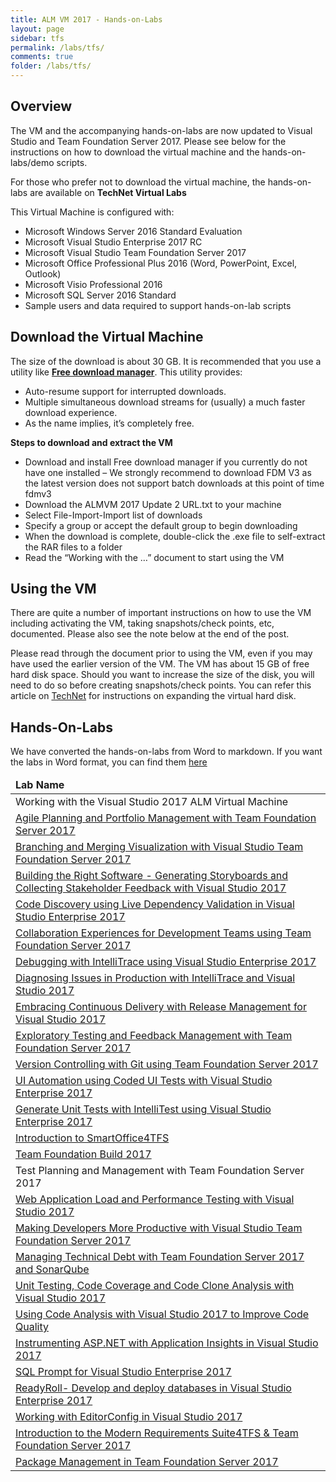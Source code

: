 ```yaml
---
title: ALM VM 2017 - Hands-on-Labs 
layout: page    
sidebar: tfs
permalink: /labs/tfs/
comments: true
folder: /labs/tfs/
---
```


## Overview
The VM and the accompanying hands-on-labs are now updated to Visual Studio and Team Foundation Server 2017. Please see below for the instructions on how to download the virtual machine and the hands-on-labs/demo scripts. 

<!--img src="tfs.png"/-->

For those who prefer not to download the virtual machine, the hands-on-labs are available on **TechNet Virtual Labs** 

This Virtual Machine is configured with:

- Microsoft Windows Server 2016 Standard Evaluation    
- Microsoft Visual Studio Enterprise 2017 RC     
- Microsoft Visual Studio Team Foundation Server 2017     
- Microsoft Office Professional Plus 2016 (Word, PowerPoint, Excel, Outlook)     
- Microsoft Visio Professional 2016     
- Microsoft SQL Server 2016 Standard     
- Sample users and data required to support hands-on-lab scripts      

## Download the Virtual Machine

The size of the download is about 30 GB. It is recommended that you use a utility like [**Free download manager**](http://www.freedownloadmanager.org/).  This utility provides:

- Auto-resume support for interrupted downloads.
- Multiple simultaneous download streams for (usually) a much faster download experience.
- As the name implies, it’s completely free.

**Steps to download and extract the VM**    

- Download and install Free download manager if you currently do not have one installed – We strongly recommend to download FDM V3 as the latest version does not support batch downloads at this point of time
fdmv3    
- Download the ALMVM 2017 Update 2 URL.txt to your machine    
- Select File-Import-Import list of downloads      
- Specify a group or accept the default group to begin downloading       
- When the download is complete, double-click the .exe file to self-extract the RAR files to a folder       
- Read the “Working with the …” document to start using the VM     

## Using the VM

There are quite a number of important instructions on how to use the VM including activating the VM, taking snapshots/check points, etc, documented. Please also see the note below at the end of the post.

Please read through the document prior to using the VM, even if you may have used the earlier version of the VM. The VM has about 15 GB of free hard disk space. Should you want to increase the size of the disk, you will need to do so before creating snapshots/check points. You can refer this article on [TechNet]() for instructions on expanding the virtual hard disk.

## Hands-On-Labs

We have converted the hands-on-labs from Word to markdown. If you want the labs in Word format, you can find them <a href="https://github.com/Microsoft/almvm/tree/master/labs/Word">here</a>
<table width="100%">
<thead><td><b>
Lab Name</b>
</td>
</thead>
<tr><td>Working with the Visual Studio 2017 ALM Virtual Machine</td></tr>
<tr><td><a href="agile/">Agile Planning and Portfolio Management with Team Foundation Server 2017</a></td></tr>
<tr><td><a href="branchingandmerging/">Branching and Merging Visualization with Visual Studio Team Foundation Server 2017</a></td></tr>
<tr><td><a href="storyboarding/">Building the Right Software - Generating Storyboards and Collecting Stakeholder Feedback with Visual Studio 2017</a></td></tr>
<tr><td><a href="architecturevalidation/">Code Discovery using Live Dependency Validation in Visual Studio Enterprise 2017</a></td></tr>
<tr><td><a href="devteamcollaboration/">Collaboration Experiences for Development Teams using Team Foundation Server 2017</a></td></tr>
<tr><td><a href="debugging/">Debugging with IntelliTrace using Visual Studio Enterprise 2017</a></td></tr>
<tr><td><a href="intellitrace/">Diagnosing Issues in Production with IntelliTrace and Visual Studio 2017</a></td></tr>
<tr><td><a href="releasemanagement/">Embracing Continuous Delivery with Release Management for Visual Studio 2017</a></td></tr>
<tr><td><a href="exploratorytesting/">Exploratory Testing and Feedback Management with Team Foundation Server 2017</a></td></tr>
<tr><td><a href="git/">Version Controlling with Git using Team Foundation Server 2017</a></td></tr>
<tr><td><a href="codedui/">UI Automation using Coded UI Tests with Visual Studio Enterprise 2017</a></td></tr>
<tr><td><a href="intellitest/">Generate Unit Tests with IntelliTest using Visual Studio Enterprise 2017</a></td></tr>
<tr><td><a href="smartword4tfs/">Introduction to SmartOffice4TFS</a></td></tr>
<tr><td><a href="build/">Team Foundation Build 2017</a></td></tr>
<tr><td><a hrf="manualtesting/">Test Planning and Management with Team Foundation Server 2017</a></td></tr>
<tr><td><a href="load/">Web Application Load and Performance Testing with Visual Studio 2017</a></td></tr>
<tr><td><a href="vsproductivity/">Making Developers More Productive with Visual Studio Team Foundation Server 2017</a></td></tr>
<tr><td><a href="technicaldebt/">Managing Technical Debt with Team Foundation Server 2017 and SonarQube</a></td></tr>
<tr><td><a href="unittesting/">Unit Testing, Code Coverage and Code Clone Analysis with Visual Studio 2017</a></td></tr>
<tr><td><a href="codeanalysis/">Using Code Analysis with Visual Studio 2017 to Improve Code Quality</a></td></tr>
<tr><td><a href="appinsights/">Instrumenting ASP.NET with Application Insights in Visual Studio 2017</a></td></tr>
<tr><td><a href="sqlprompt/">SQL Prompt for Visual Studio Enterprise 2017</a></td></tr>
<tr><td><a href="readyroll/">ReadyRoll- Develop and deploy databases in Visual Studio Enterprise 2017</a></td></tr>
<tr><td><a href="editorconfig/">Working with EditorConfig in Visual Studio 2017</a></td></tr>
<tr><td><a href="smartword4tfs/">Introduction to the Modern Requirements Suite4TFS & Team Foundation Server 2017</a></td></tr>
<tr><td><a href="packagemanagement/">Package Management in Team Foundation Server 2017</a></td></tr>
</table>
